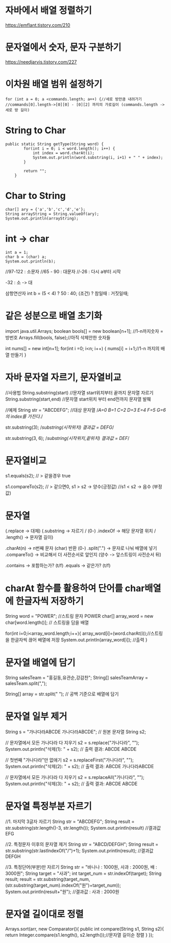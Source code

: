 # 자바에서 배열 정렬하기

https://emflant.tistory.com/210

# 문자열에서 숫자, 문자 구분하기

https://needjarvis.tistory.com/227

# 이차원 배열 범위 설정하기

```
for (int a = 0; a <commands.length; a++) {//세로 방만큼 내려가기
//commands[0].length->[0][0] - [0][2] 까지의 가로길이 (commands.length -> 세로 방 길이)

```

# String to Char

```
public static String getType(String word) {
        for(int i = 0; i < word.length(); i++) {
            int index = word.charAt(i);
            System.out.println(word.substring(i, i+1) + " " + index);
        }        
        
        return "";
    }
```

# Char to String
```
char[] ary = {'a','b','c','d','e'};
String arrayString = String.valueOf(ary);
System.out.println(arrayString);
```

# int -> char
```
int a = 1;
char b = (char) a;
System.out.println(b);
```


 //97-122 : 소문자
      //65 - 90 : 대문자
      //-26 : 다시 a부터 시작

-32 : 소 -> 대

삼항연산자
int b = (5 < 4) ? 50 : 40; 
(조건) ? 참일때 : 거짓일때;

# 같은 성분으로 배열 초기화

import java.util.Arrays;
boolean bools[] = new boolean[n+1]; //1-n까지숫자 = 방번호
Arrays.fill(bools, false);//아직 삭제안한 숫자들




int nums[] = new int[n+1];
      for(int i =0; i<n; i++) {
          nums[i] = i+1;//1-n 까지의 배열 만들기
      }


# 자바 문자열 자르기, 문자열비교

//사용법
String.substring(start) //문자열  start위치부터 끝까지 문자열 자르기
String.substring(start,end) //문자열  start위치 부터 end전까지 문자열 발췌
		

//예제
String str = "ABCDEFG"; //대상 문자열
/*A=0 B=1 C=2 D=3 E=4 F=5 G=6의 index를 가진다.*/
		
str.substring(3); 
/*substring(시작위치) 결과값 = DEFG*/

str.substring(3, 6); 
/*substring(시작위치,끝위치) 결과값 = DEF*/


# 문자열비교
s1.equals(s2); // > 같을경우 true

s1.compareTo(s2); // > 같으면0, s1 > s2 -> 양수(긍정값)
//s1 < s2 -> 음수 (부정값)


# 문자열 

(.replace  -> 대체)
(.substring -> 자르기 / (0-)
 .indexOf -> 해당 문자열 위치 /
 .length() -> 문자열 길이)


.charAt(n) -> n번째 문자 (char) 반환 (0-)
.split(".") -> 문자로 나눠 배열에 넣기
.compareTo() -> 비교해서 더 사전순서로 앞인지 (양수 -> 앞스트링이 사전순서 뒤)

.contains -> 포함하는가? (t/f)
.equals -> 같은가? (t/f)

# charAt 함수를 활용하여 단어를 char배열에 한글자씩 저장하기

String word = "POWER"; //스트링 문자 POWER
char[] array_word = new char[word.length()]; // 스트링을 담을 배열

for(int i=0;i<array_word.length;i++){ 
	array_word[i]=(word.charAt(i));//스트링을 한글자씩 끊어 배열에 저장
	System.out.println(array_word[i]); //출력
}


# 문자열 배열에 담기

String salesTeam = "홍길동,유관순,강감찬";
String[] salesTeamArray = salesTeam.split(",");

String[] array = str.split(" ");
// 공백 기준으로 배열에 담기

# 문자열 일부 제거

String s  = "가나다라ABCDE 가나다라ABCDE"; // 원본 문자열
String s2;

// 문자열에서 모든 가나다라 다 지우기
s2 = s.replace("가나다라", "");
System.out.println("삭제(1): " + s2); // 출력 결과: ABCDE ABCDE

// 첫번째 "가나다라"만 없애기
s2 = s.replaceFirst("가나다라", "");
System.out.println("삭제(2): " + s2); // 출력 결과: ABCDE 가나다라ABCDE

// 문자열에서 모든 가나다라 다 지우기
s2 = s.replaceAll("가나다라", "");
System.out.println("삭제(3): " + s2); // 출력 결과: ABCDE ABCDE


# 문자열 특정부분 자르기

//1. 마지막 3글자 자르기
String str = "ABCDEFG"; 
String result = str.substring(str.length()-3, str.length());
System.out.println(result)
 //결과값EFG



//2. 특정문자 이후의 문자열 제거
String str = "ABCD/DEFGH";
String result = str.substring(str.lastIndexOf("/")+1);
System.out.println(result); 
//결과값 DEFGH



//3. 특정단어(부분)만 자르기
String str = "바나나 : 1000원, 사과 : 2000원, 배 : 3000원";
String target = "사과";
int target_num = str.indexOf(target); 
String result; result = str.substring(target_num,(str.substring(target_num).indexOf("원")+target_num));
System.out.println(result+"원"); 
//결과값 : 사과 : 2000원


# 문자열 길이대로 정렬

Arrays.sort(arr, new Comparator<String>(){
	public int compare(String s1, String s2){
		return Integer.compare(s1.length(), s2.length());//문자열 길이순 정렬
	}
});
